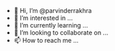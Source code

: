 - 👋 Hi, I’m @parvinderrakhra
- 👀 I’m interested in ...
- 🌱 I’m currently learning ...
- 💞️ I’m looking to collaborate on ...
- 📫 How to reach me ...

<!---
parvinderrakhra/parvinderrakhra is a ✨ special ✨ repository because its `README.md` (this file) appears on your GitHub profile.
You can click the Preview link to take a look at your changes.
--->
